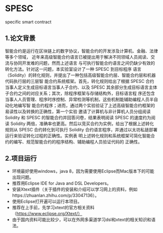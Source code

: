 # SPESC
specific smart contract
## 1.论文背景
  智能合约是运行在区块链上的数字协议，智能合约的开发涉及计算机、金融、法律等多个领域，
近年来高级智能合约语言已被提出用于解决不同领域人员阅读、交流与协同开发难的问题，然而上述语言
与可执行智能合约语言之间仍缺少有效的转化方法。针对这一问题，本实验室设计了一种 SPESC 到目标程序
语言（Solidity）的转化规则，并提出了一种包括高级智能合约层、智能合约层和机器代码执行层的三层智
能合约系统框架。首先，转化规则给出了根据 SPESC 合约当事人定义生成目标语言当事人子合约、以及
SPESC 其余部分生成目标语言主体子合约之间的对应关系；其次，除程序框架与存储结构外，目标语言程
序还包含当事人人员管理、程序时序控制、异常检测等机制，这些机制能辅助编程人员半自动化地编写智
能合约程序；进而，通过两个实验验证了上述高级智能合约框架的易读性以及转换的正确性，第一个实验
邀请了计算机与非计算机人员分组阅读 Solidity 和 SPESC 的智能合约并回答问卷，结果表明阅读 SPESC
的速度约为阅读 Solidity 两倍，准确率也更高。然后以竞买合约为实例，给出了根据上述转化规则从 SPESC
合约转化到可执行 Solidity 合约语言程序，并通过以太坊私链部署运行来验证转化过程的正确性。实例表
明上述转化规则和系统框架可简化智能合约的编写、规范智能合约的程序结构、辅助编程人员验证代码的
正确性。
## 2.项目运行
* 环境最好使用windows，java 8，因为需要使用Eclipse而Mac版本下的可能出现问题。
* 推荐用Eclipse IDE for Java and DSL Developers。
* 安装Xtext插件（关于插件的安装和介绍可以学习网上的资料，例如https://zhuanlan.zhihu.com/p/33047136）。
* 使用Eclipse打开遍可以运行本项目。
* 推荐在上手前，先学习xtext的官方相关资料（https://www.eclipse.org/Xtext/）
* 由于国内资料可能比较少，可以在外网多渠道学习dsl和xtext的相关知识和语法。
